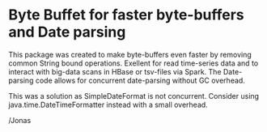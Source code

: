 
# Byte Buffet for faster byte-buffers and Date parsing  

This package was created to make byte-buffers even faster by removing common String bound operations. 
Exellent for read time-series data and to interact with big-data scans in HBase or tsv-files via Spark. 
The Date-parsing code allows for concurrent date-parsing without GC overhead. 

This was a solution as SimpleDateFormat is not concurrent.
Consider using java.time.DateTimeFormatter instead with a small overhead. 

/Jonas
